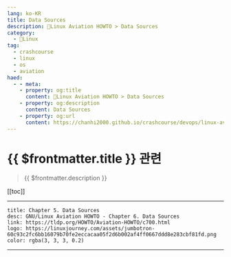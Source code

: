 ```yaml
---
lang: ko-KR
title: Data Sources
description: 🐧Linux Aviation HOWTO > Data Sources
category:
  - 🐧Linux
tag: 
  - crashcourse
  - linux 
  - os
  - aviation
haed:
  - - meta:
    - property: og:title
      content: 🐧Linux Aviation HOWTO > Data Sources
    - property: og:description
      content: Data Sources
    - property: og:url
      content: https://chanhi2000.github.io/crashcourse/devops/linux-aviation-howto/06-data-sources.html
---
```


# {{ $frontmatter.title }} 관련

> {{ $frontmatter.description }}

[[toc]]

---

```component VPCard
title: Chapter 5. Data Sources
desc: GNU/Linux Aviation HOWTO - Chapter 6. Data Sources
link: https://tldp.org/HOWTO/Aviation-HOWTO/c700.html
logo: https://linuxjourney.com/assets/jumbotron-60c93c2fc6bb16079b70fe2eccacaa05f2d6b002af4ff0667ddd8e283cbf81fd.png
color: rgba(3, 3, 3, 0.2)
```

---

<TagLinks />